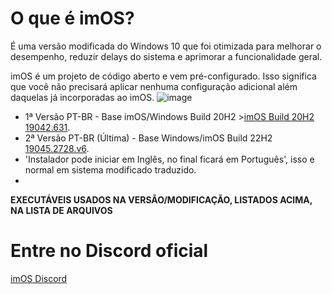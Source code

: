 # **O que é imOS?**
É uma versão modificada do Windows 10 que foi otimizada para melhorar o desempenho, reduzir delays do sistema e aprimorar a funcionalidade geral.

imOS é um projeto de código aberto e vem pré-configurado. Isso significa que você não precisará aplicar nenhuma configuração adicional além daquelas já incorporadas ao imOS.
![image](https://github.com/Evertonlps/imOS-BR/assets/11205881/9018f78d-7fbd-4825-81a6-26d0e75a1fff)


+ 1ª Versão PT-BR - Base imOS/Windows Build 20H2 >[imOS Build 20H2 19042.631](https://github.com/Evertonlps/imOS-BR/releases/tag/v5).
+ 2ª Versão PT-BR (Última) - Base Windows/imOS Build 22H2 [19045.2728.v6](https://github.com/Evertonlps/imOS-BR/releases/tag/v6).
+  'Instalador pode iniciar em Inglês, no final ficará em Português', isso e normal em sistema modificado traduzido.
+  
**EXECUTÁVEIS USADOS NA VERSÃO/MODIFICAÇÃO, LISTADOS ACIMA, NA LISTA DE ARQUIVOS**
# Entre no Discord oficial

[imOS Discord](https://dsc.gg/imos)
